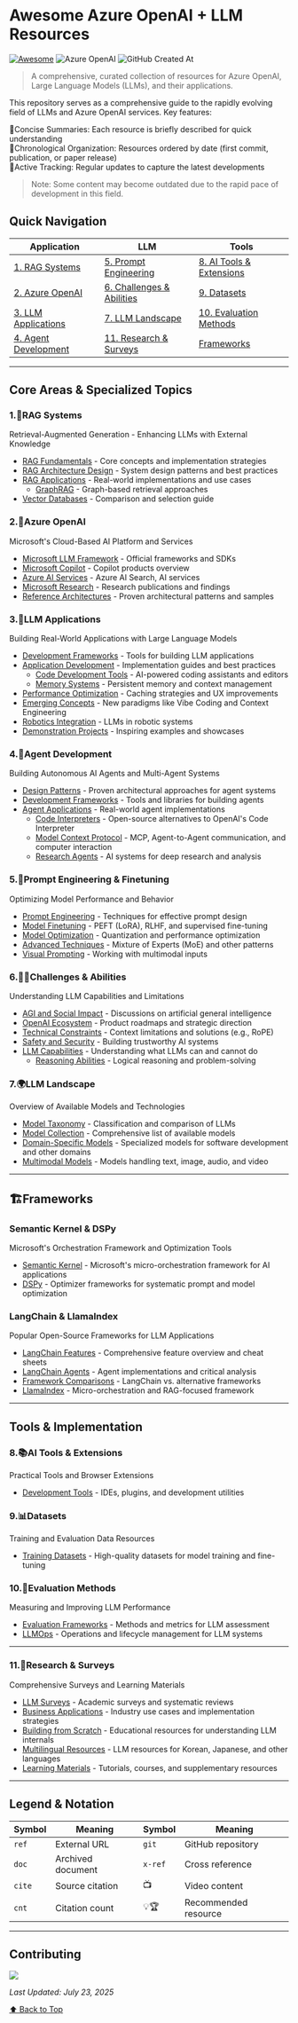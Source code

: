 # Awesome Azure OpenAI + LLM Resources

[![Awesome](https://awesome.re/badge-flat2.svg)](https://awesome.re)
![Azure OpenAI](https://img.shields.io/badge/llm-azure_openai-blue?style=flat-square)
![GitHub Created At](https://img.shields.io/github/created-at/kimtth/awesome-azure-openai-llm?style=flat-square)

> A comprehensive, curated collection of resources for Azure OpenAI, Large Language Models (LLMs), and their applications.

This repository serves as a comprehensive guide to the rapidly evolving field of LLMs and Azure OpenAI services. Key features:

🔹Concise Summaries: Each resource is briefly described for quick understanding  
🔹Chronological Organization: Resources ordered by date (first commit, publication, or paper release)  
🔹Active Tracking: Regular updates to capture the latest developments  

> Note: Some content may become outdated due to the rapid pace of development in this field.

## Quick Navigation

| Application | LLM | Tools |
|------------|-------------------|----------------------|
| [1. RAG Systems](#1rag-systems) | [5. Prompt Engineering](#5prompt-engineering--finetuning) | [8. AI Tools & Extensions](#8ai-tools--extensions) |
| [2. Azure OpenAI](#2azure-openai) | [6. Challenges & Abilities](#6challenges--abilities) | [9. Datasets](#9datasets) |
| [3. LLM Applications](#3llm-applications) | [7. LLM Landscape](#7llm-landscape) | [10. Evaluation Methods](#10evaluation-methods) |
| [4. Agent Development](#4agent-development) | [11. Research & Surveys](#11research--surveys) | [Frameworks](#️frameworks) |

---

## Core Areas & Specialized Topics

### 1.🎯RAG Systems
Retrieval-Augmented Generation - Enhancing LLMs with External Knowledge

- [RAG Fundamentals](section/rag.md/#rag-retrieval-augmented-generation) - Core concepts and implementation strategies
- [RAG Architecture Design](section/rag.md/#rag-solution-design) - System design patterns and best practices
- [RAG Applications](section/rag.md/#rag-development) - Real-world implementations and use cases
  - [GraphRAG](section/rag.md/#graphrag) - Graph-based retrieval approaches
- [Vector Databases](section/rag.md/#vector-database-comparison) - Comparison and selection guide

### 2.🌌Azure OpenAI
Microsoft's Cloud-Based AI Platform and Services

- [Microsoft LLM Framework](section/aoai.md/#microsoft-azure-openai-llm-framework) - Official frameworks and SDKs
- [Microsoft Copilot](section/aoai.md/#microsoft-copilot) - Copilot products overview
- [Azure AI Services](section/aoai.md/#azure-ai-search) - Azure AI Search, AI services
- [Microsoft Research](section/aoai.md/#microsoft-research) - Research publications and findings
- [Reference Architectures](section/aoai.md/#azure-reference-architectures) - Proven architectural patterns and samples

### 3.🤖LLM Applications
Building Real-World Applications with Large Language Models

- [Development Frameworks](section/app.md/#applications-frameworks-and-user-interface-uiux) - Tools for building LLM applications
- [Application Development](section/app.md/#llm-application-development) - Implementation guides and best practices
  - [Code Development Tools](section/app.md/#code-editor--agent) - AI-powered coding assistants and editors
  - [Memory Systems](section/app.md/#llm-memory) - Persistent memory and context management
- [Performance Optimization](section/app.md/#caching) - Caching strategies and UX improvements
- [Emerging Concepts](section/app.md/#proposals--glossary) - New paradigms like Vibe Coding and Context Engineering
- [Robotics Integration](section/app.md/#llm-for-robotics) - LLMs in robotic systems
- [Demonstration Projects](section/app.md/#awesome-demo) - Inspiring examples and showcases

### 4.🤖Agent Development
Building Autonomous AI Agents and Multi-Agent Systems

- [Design Patterns](section/agent.md/#agent-design-patterns) - Proven architectural approaches for agent systems
- [Development Frameworks](section/agent.md/#agent-framework) - Tools and libraries for building agents
- [Agent Applications](section/agent.md/#agent-application) - Real-world agent implementations
  - [Code Interpreters](section/agent.md/#oss-alternatives-for-openai-code-interpreter-aka-advanced-data-analytics) - Open-source alternatives to OpenAI's Code Interpreter
  - [Model Context Protocol](section/agent.md/#model-context-protocol-mcp-a2a-computer-use) - MCP, Agent-to-Agent communication, and computer interaction
  - [Research Agents](section/agent.md/#deep-research) - AI systems for deep research and analysis

### 5.🧠Prompt Engineering & Finetuning
Optimizing Model Performance and Behavior

- [Prompt Engineering](section/prompt.md/#prompt-engineering) - Techniques for effective prompt design
- [Model Finetuning](section/ft.md/#finetuning) - PEFT (LoRA), RLHF, and supervised fine-tuning
- [Model Optimization](section/ft.md/#quantization-techniques) - Quantization and performance optimization
- [Advanced Techniques](section/ft.md/#other-techniques-and-llm-patterns) - Mixture of Experts (MoE) and other patterns
- [Visual Prompting](section/prompt.md/#visual-prompting--visual-grounding) - Working with multimodal inputs

### 6.🏄‍♂️Challenges & Abilities
Understanding LLM Capabilities and Limitations

- [AGI and Social Impact](section/chab.md/#agi-discussion-and-social-impact) - Discussions on artificial general intelligence
- [OpenAI Ecosystem](section/chab.md/#openais-roadmap-and-products) - Product roadmaps and strategic direction
- [Technical Constraints](section/chab.md/#context-constraints) - Context limitations and solutions (e.g., RoPE)
- [Safety and Security](section/chab.md/#trustworthy-safe-and-secure-llm) - Building trustworthy AI systems
- [LLM Capabilities](section/chab.md/#large-language-model-is-abilities) - Understanding what LLMs can and cannot do
  - [Reasoning Abilities](section/chab.md/#reasoning) - Logical reasoning and problem-solving

### 7.🌍LLM Landscape
Overview of Available Models and Technologies

- [Model Taxonomy](section/llm.md/#large-language-models-in-2023) - Classification and comparison of LLMs
- [Model Collection](section/llm.md/#large-language-model-collection) - Comprehensive list of available models
- [Domain-Specific Models](section/llm.md/#llm-for-domain-specific) - Specialized models for software development and other domains
- [Multimodal Models](section/llm.md/#mllm-multimodal-large-language-model) - Models handling text, image, audio, and video

---

## 🏗️Frameworks

### Semantic Kernel & DSPy
Microsoft's Orchestration Framework and Optimization Tools

- [Semantic Kernel](section/sk_dspy.md/#semantic-kernel) - Microsoft's micro-orchestration framework for AI applications
- [DSPy](section/sk_dspy.md/#dspy) - Optimizer frameworks for systematic prompt and model optimization

### LangChain & LlamaIndex
Popular Open-Source Frameworks for LLM Applications

- [LangChain Features](section/langchain.md/#langchain-feature-matrix--cheetsheet) - Comprehensive feature overview and cheat sheets
- [LangChain Agents](section/langchain.md/#langchain-chain-type-chains--summarizer) - Agent implementations and critical analysis
- [Framework Comparisons](section/langchain.md/#langchain-vs-competitors) - LangChain vs. alternative frameworks
- [LlamaIndex](section/langchain.md/#llamaindex) - Micro-orchestration and RAG-focused framework

---

## Tools & Implementation

### 8.📚AI Tools & Extensions
Practical Tools and Browser Extensions

- [Development Tools](section/ai_tool.md/#section-10-general-ai-tools-and-extensions) - IDEs, plugins, and development utilities

### 9.📊Datasets
Training and Evaluation Data Resources

- [Training Datasets](section/dataset.md/#datasets-for-llm-training) - High-quality datasets for model training and fine-tuning

### 10.📝Evaluation Methods
Measuring and Improving LLM Performance

- [Evaluation Frameworks](section/eval.md/#evaluating-large-language-models) - Methods and metrics for LLM assessment
- [LLMOps](section/eval.md/#llmops-large-language-model-operations) - Operations and lifecycle management for LLM systems

---

### 11.🧠Research & Surveys
Comprehensive Surveys and Learning Materials

- [LLM Surveys](section/survey_ref.md/#survey-on-large-language-models) - Academic surveys and systematic reviews
- [Business Applications](section/survey_ref.md/#business-use-cases) - Industry use cases and implementation strategies
- [Building from Scratch](section/survey_ref.md/#build-an-llms-from-scratch-picogpt-and-lit-gpt) - Educational resources for understanding LLM internals
- [Multilingual Resources](section/survey_ref.md/#llm-materials-for-east-asian-languages) - LLM resources for Korean, Japanese, and other languages
- [Learning Materials](section/survey_ref.md/#learning-and-supplementary-materials) - Tutorials, courses, and supplementary resources

---

## Legend & Notation

| Symbol | Meaning | Symbol | Meaning |
|--------|---------|--------|---------|
| `ref` | External URL | `git` | GitHub repository |
| `doc` | Archived document | `x-ref` | Cross reference |
| `cite` | Source citation | 📺 | Video content |
| `cnt` | Citation count | 💡🏆 | Recommended resource |

---

## Contributing

<a href="https://github.com/kimtth/awesome-azure-openai-llm/graphs/contributors">
  <img src="https://contrib.rocks/image?repo=kimtth/awesome-azure-openai-llm" />
</a>

<!-- All rights reserved © `kimtth` -->

*Last Updated: July 23, 2025*

[⬆ Back to Top](#awesome-azure-openai--llm-resources)